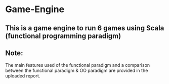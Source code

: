 # Game-Engine
This is a game engine to run 6 games using Scala (functional programming paradigm)
---
## Note:
The main features used of the functional paradigm and a comparison between the functional paradigm & OO paradigm are provided in the uploaded report.
